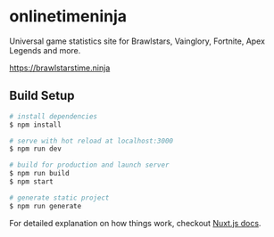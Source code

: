 # onlinetimeninja

Universal game statistics site for Brawlstars, Vainglory, Fortnite, Apex Legends and more.

https://brawlstarstime.ninja

## Build Setup

``` bash
# install dependencies
$ npm install

# serve with hot reload at localhost:3000
$ npm run dev

# build for production and launch server
$ npm run build
$ npm start

# generate static project
$ npm run generate
```

For detailed explanation on how things work, checkout [Nuxt.js docs](https://nuxtjs.org).
